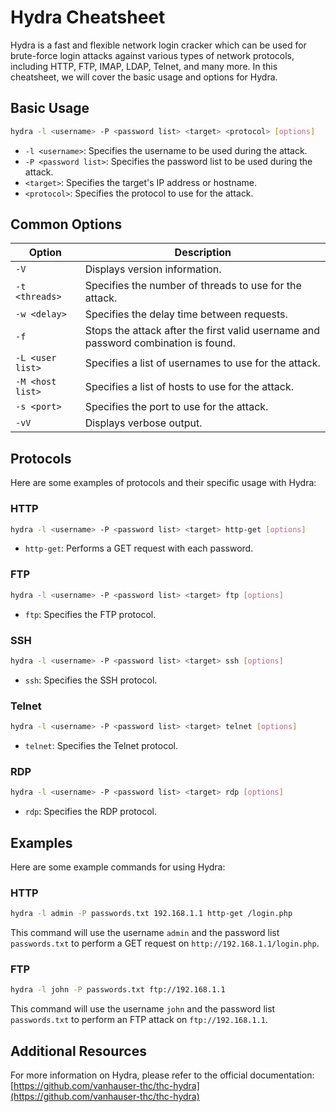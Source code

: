 # Hydra Cheatsheet

Hydra is a fast and flexible network login cracker which can be used for brute-force login attacks against various types of network protocols, including HTTP, FTP, IMAP, LDAP, Telnet, and many more. In this cheatsheet, we will cover the basic usage and options for Hydra.

## Basic Usage

```bash
hydra -l <username> -P <password list> <target> <protocol> [options]
```

- `-l <username>`: Specifies the username to be used during the attack.
- `-P <password list>`: Specifies the password list to be used during the attack.
- `<target>`: Specifies the target's IP address or hostname.
- `<protocol>`: Specifies the protocol to use for the attack.

## Common Options

| Option           | Description                                                                        |
| ---------------- | ---------------------------------------------------------------------------------- |
| `-V`             | Displays version information.                                                      |
| `-t <threads>`   | Specifies the number of threads to use for the attack.                             |
| `-w <delay>`     | Specifies the delay time between requests.                                         |
| `-f`             | Stops the attack after the first valid username and password combination is found. |
| `-L <user list>` | Specifies a list of usernames to use for the attack.                               |
| `-M <host list>` | Specifies a list of hosts to use for the attack.                                   |
| `-s <port>`      | Specifies the port to use for the attack.                                          |
| `-vV`            | Displays verbose output.                                                           |

## Protocols

Here are some examples of protocols and their specific usage with Hydra:

### HTTP

```bash
hydra -l <username> -P <password list> <target> http-get [options]
```

- `http-get`: Performs a GET request with each password.

### FTP

```bash
hydra -l <username> -P <password list> <target> ftp [options]
```

- `ftp`: Specifies the FTP protocol.

### SSH

```bash
hydra -l <username> -P <password list> <target> ssh [options]
```

- `ssh`: Specifies the SSH protocol.

### Telnet

```bash
hydra -l <username> -P <password list> <target> telnet [options]
```

- `telnet`: Specifies the Telnet protocol.

### RDP

```bash
hydra -l <username> -P <password list> <target> rdp [options]
```

- `rdp`: Specifies the RDP protocol.

## Examples

Here are some example commands for using Hydra:

### HTTP

```bash
hydra -l admin -P passwords.txt 192.168.1.1 http-get /login.php
```

This command will use the username `admin` and the password list `passwords.txt` to perform a GET request on `http://192.168.1.1/login.php`.

### FTP

```bash
hydra -l john -P passwords.txt ftp://192.168.1.1
```

This command will use the username `john` and the password list `passwords.txt` to perform an FTP attack on `ftp://192.168.1.1`.

## Additional Resources

For more information on Hydra, please refer to the official documentation: [https://github.com/vanhauser-thc/thc-hydra](https://github.com/vanhauser-thc/thc-hydra)
